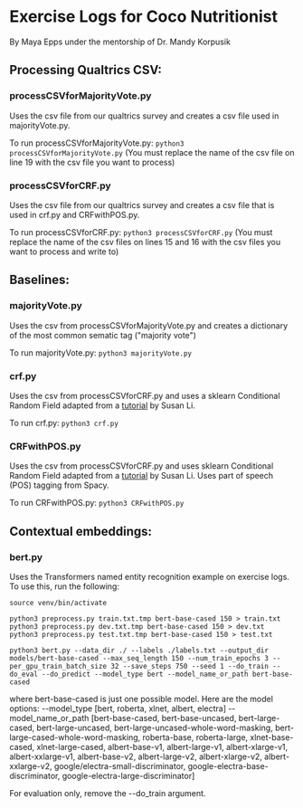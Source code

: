 # Exercise Logs for Coco Nutritionist

By Maya Epps under the mentorship of Dr. Mandy Korpusik

## Processing Qualtrics CSV:

### processCSVforMajorityVote.py 
Uses the csv file from our qualtrics survey and creates a csv file used in majorityVote.py.

To run processCSVforMajorityVote.py: `python3 processCSVforMajorityVote.py`
(You must replace the name of the csv file on line 19 with the csv file you want to process)


### processCSVforCRF.py 
Uses the csv file from our qualtrics survey and creates a csv file that is used in crf.py and CRFwithPOS.py.

To run processCSVforCRF.py: `python3 processCSVforCRF.py`
(You must replace the name of the csv files on lines 15 and 16 with the csv files you want to process and write to)


## Baselines:

### majorityVote.py
Uses the csv from processCSVforMajorityVote.py and creates a dictionary of the most common sematic tag ("majority vote") 

To run majorityVote.py: `python3 majorityVote.py`


### crf.py 
Uses the csv from processCSVforCRF.py and uses a sklearn Conditional Random Field adapted from a [tutorial](https://towardsdatascience.com/named-entity-recognition-and-classification-with-scikit-learn-f05372f07ba2) by Susan Li.

To run crf.py: `python3 crf.py`


### CRFwithPOS.py 
Uses the csv from processCSVforCRF.py and uses sklearn Conditional Random Field adapted from a [tutorial](https://towardsdatascience.com/named-entity-recognition-and-classification-with-scikit-learn-f05372f07ba2) by Susan Li. Uses part of speech (POS) tagging from Spacy.

To run CRFwithPOS.py: `python3 CRFwithPOS.py`

## Contextual embeddings:

### bert.py
Uses the Transformers named entity recognition example on exercise logs. To use this, run the following:

`source venv/bin/activate`

`python3 preprocess.py train.txt.tmp bert-base-cased 150 > train.txt`
`python3 preprocess.py dev.txt.tmp bert-base-cased 150 > dev.txt`
`python3 preprocess.py test.txt.tmp bert-base-cased 150 > test.txt`

`python3 bert.py --data_dir ./ --labels ./labels.txt --output_dir models/bert-base-cased --max_seq_length 150 --num_train_epochs 3 --per_gpu_train_batch_size 32 --save_steps 750 --seed 1 --do_train --do_eval --do_predict --model_type bert --model_name_or_path bert-base-cased`

where bert-base-cased is just one possible model. Here are the model options:
--model_type [bert, roberta, xlnet, albert, electra]
--model_name_or_path [bert-base-cased, bert-base-uncased, bert-large-cased, bert-large-uncased, bert-large-uncased-whole-word-masking, bert-large-cased-whole-word-masking, roberta-base, roberta-large, xlnet-base-cased, xlnet-large-cased, albert-base-v1, albert-large-v1, albert-xlarge-v1, albert-xxlarge-v1, albert-base-v2, albert-large-v2, albert-xlarge-v2, albert-xxlarge-v2, google/electra-small-discriminator, google-electra-base-discriminator, google-electra-large-discriminator]

For evaluation only, remove the --do_train argument.